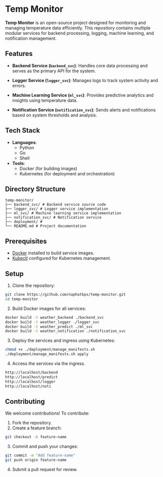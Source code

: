 # Temp Monitor

**Temp Monitor** is an open-source project designed for monitoring and managing temperature data efficiently. This repository contains multiple modular services for backend processing, logging, machine learning, and notification management.

## Features

- **Backend Service (`backend_svc`)**: 
  Handles core data processing and serves as the primary API for the system.
  
- **Logger Service (`logger_svc`)**: 
  Manages logs to track system activity and errors.
  
- **Machine Learning Service (`ml_svc`)**: 
  Provides predictive analytics and insights using temperature data.
  
- **Notification Service (`notification_svc`)**: 
  Sends alerts and notifications based on system thresholds and analysis.

## Tech Stack

- **Languages**: 
  - Python
  - Go
  - Shell
- **Tools**: 
  - Docker (for building images)
  - Kubernetes (for deployment and orchestration)

## Directory Structure
```
temp-monitor/ 
├── backend_svc/ # Backend service source code 
├── logger_svc/ # Logger service implementation 
├── ml_svc/ # Machine learning service implementation 
├── notification_svc/ # Notification service
├── deployment/ # 
└── README.md # Project documentation
```

## Prerequisites

- [Docker](https://www.docker.com/) installed to build service images.
- [Kubectl](https://kubernetes.io/docs/tasks/tools/) configured for Kubernetes management.

## Setup

1. Clone the repository:
```bash
git clone https://github.com/naphatkps/temp-monitor.git
cd temp-monitor
```

2. Build Docker images for all services:
```bash
docker build -t weather_backend ./backend_svc
docker build -t weather_logger ./logger_svc
docker build -t weather_predict ./ml_svc
docker build -t weather_notification ./notification_svc
```

3. Deploy the services and ingress using Kubernetes:
```bash
chmod +x ./deployment/manage_manifests.sh
./deployment/manage_manifests.sh apply
```

4. Access the services via the ingress.
```bash
http://localhost/backend
http://localhost/predict
http://localhost/logger
http://localhost/noti
```

## Contributing
We welcome contributions! To contribute:
1. Fork the repository.
2. Create a feature branch:
```bash
git checkout -b feature-name
```
3. Commit and push your changes:
```bash
git commit -m "Add feature-name"
git push origin feature-name
```
4. Submit a pull request for review.

